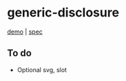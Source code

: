 # generic-disclosure

[demo](https://modest-bhaskara-e8742f.netlify.app/generic-disclosure/demo/index.html) | [spec](https://www.w3.org/TR/wai-aria-practices/#disclosure)

## To do

- Optional svg, slot
